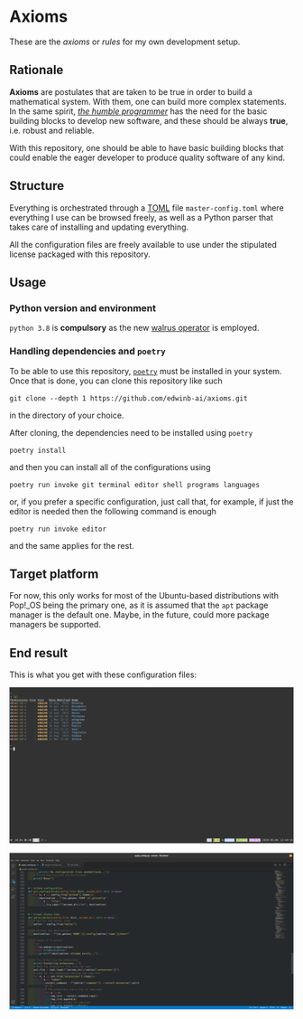 # Axioms

These are the *axioms* or *rules* for my own development setup.

## Rationale

**Axioms** are postulates that are taken to be true in order to build a mathematical
system. With them, one can build more complex statements. In the same spirit,
[*the humble programmer*](https://www.cs.utexas.edu/~EWD/transcriptions/EWD03xx/EWD340.html)
has the need for the basic building blocks to develop new software, and these should
be always **true**, i.e. robust and reliable.

With this repository, one should be able to have basic building blocks that could enable
the eager developer to produce quality software of any kind.

## Structure

Everything is orchestrated through a [TOML](https://github.com/toml-lang/toml) file
`master-config.toml` where everything I use can be browsed freely, as well as a
Python parser that takes care of installing and updating everything.

All the configuration files are freely available to use under the stipulated license
packaged with this repository.

## Usage

### Python version and environment

`python 3.8` is **compulsory** as the new [walrus operator](https://www.python.org/dev/peps/pep-0572/) is employed.

### Handling dependencies and `poetry`

To be able to use this repository, [`poetry`](https://poetry.eustace.io/)
must be installed in your system. Once that is done, you can clone
this repository like such

    git clone --depth 1 https://github.com/edwinb-ai/axioms.git

in the directory of your choice.

After cloning, the dependencies need to be installed using `poetry`

    poetry install

and then you can install all of the configurations using

    poetry run invoke git terminal editor shell programs languages

or, if you prefer a specific configuration, just call that, for example,
if just the editor is needed then the following command is enough

    poetry run invoke editor

and the same applies for the rest.

## Target platform

For now, this only works for most of the Ubuntu-based distributions with Pop!_OS being the primary one,
as it is assumed that the `apt` package manager is the default one. Maybe, in the future, could
more package managers be supported.

## End result

This is what you get with these configuration files:

![terminal](imgs/proof-of-concept.png)

![editor](imgs/editor.png)